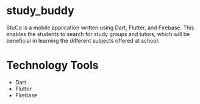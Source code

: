 # study_buddy

StuCo is a mobile application written using Dart, Flutter, and Firebase. This enables the students to search for study groups and tutors, which will be beneficial in learning the different subjects offered at school.

# Technology Tools

- Dart
- Flutter
- Firebase

